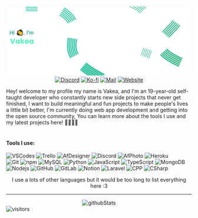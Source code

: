 <p align="center">
    <img src="images/banner.png" alt="Banner" />
    <a href="https://discord.com/users/382918201241108481/"><img src="https://img.shields.io/badge/Discord-5764F4?&style=flat-square&logo=Discord&logoColor=white" alt="Discord" /></a>
    <a href="https://ko-fi.com/vakea"><img src="https://img.shields.io/badge/Buy_Me_A_Coffee-FF5E5B?&style=flat-square&logo=ko-fi&logoColor=white" alt="Ko-fi" /></a>
    <a href="mailto:farfy.dev@gmail.com"><img src="https://img.shields.io/badge/Email-181717.svg?style=flat-square&logo=GMail&logoColor=white" alt="Mail" /></a>
    <a href="https://ghidorah.uk/"><img src="https://img.shields.io/badge/Website-181717?&style=flat-square&logo=Slashdot&logoColor=white" alt="Website" /></a>
</p>
  
Hey! welcome to my profile my name is Vakea, and I'm an 19-year-old self-taught developer who constantly starts new side projects that never get finished, I want to build meaningful and fun projects to make people's lives a little bit better, I'm currently doing web app development and getting into the open source community, You can learn more about the tools I use and my latest projects here! 🐱‍🐱‍🐱‍💻

#

#### Tools I use:
![VSCodes](https://img.shields.io/badge/-VSCode-22AFF5?style=flat-square&logo=visual-studio-code&logoColor=white)
![Trello](https://img.shields.io/badge/-Trello-0079C1?style=flat-square&logo=trello&logoColor=white)
![AfDesigner](https://img.shields.io/badge/-Affinity_Designer-217BF2?style=flat-square&logo=affinity-designer&logoColor=white)
![Discord](https://img.shields.io/badge/-Discord-5764F4?style=flat-square&logo=Discord&logoColor=white)
![AfPhoto](https://img.shields.io/badge/-Affinity_Photo-7F4DD2?style=flat-square&logo=affinity-photo&logoColor=white)
![Heroku](https://img.shields.io/badge/-Heroku-7958A0?style=flat-square&logo=heroku&logoColor=white)\
![Git](https://img.shields.io/badge/-Git-F05032?style=flat-square&logo=git&logoColor=white)
![npm](https://img.shields.io/badge/-NPM-CB3837?style=flat-square&logo=npm&logoColor=white)
![MySQL](https://img.shields.io/badge/-MySQL-F39205?style=flat-square&logo=MySQL&logoColor=white)
![Python](https://img.shields.io/badge/-Python-FFD847?style=flat-square&logo=Python&logoColor=white)
![JavaScript](https://img.shields.io/badge/-JavaScript-F8E542?style=flat-square&logo=javascript&logoColor=white)
![TypeScript](https://img.shields.io/badge/-TypeScript-33B2FF?style=flat-square&logo=typescript&logoColor=white)
![MongoDB](https://img.shields.io/badge/-MongoDB-13aa52?style=flat-square&logo=mongodb&logoColor=white)
![Nodejs](https://img.shields.io/badge/-Nodejs-43853d?style=flat-square&logo=Node.js&logoColor=white)
![GitHub](https://img.shields.io/badge/-GitHub-181717?style=flat-square&logo=github&logoColor=white)
![GitLab](https://img.shields.io/badge/-GitLab-ff8333?style=flat-square&logo=gitlab&logoColor=white)
![Notion](https://img.shields.io/badge/-Notion-181717?style=flat-square&logo=notion&logoColor=white)
![Laravel](https://img.shields.io/badge/-Laravel-ff335b?style=flat-square&logo=laravel&logoColor=white)
![CPP](https://img.shields.io/badge/-C++-ff335b?style=flat-square&logo=c++&logoColor=white)
![CSharp](https://img.shields.io/badge/-CSharp-3bded6?style=flat-square&logo=csharp&logoColor=white)


<p align="center">
    I use a lots of other languages but it would be too long to list everything here :3
</p>

---

<div align="center">
    <img src="https://github-readme-stats.vercel.app/api?username=NebraskyTheWolf&show_icons=true&locale=en&theme=rose_pine&icon_color=27D0BB&bg_color=ffffff00&text_color=2AC19E&hide_border=true" alt="githubStats"/>
</div>

<img src="https://visitor-badge.laobi.icu/badge?page_id=NebraskyTheWolf&left_color=black&right_color=black&left_text=Visitors" alt="visitors"/>
